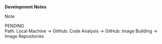 <br>

**Development Notes**

>[!NOTE]
> PENDING<br>
> Path: Local Machine $\rightarrow$ GitHub: Code Analysis $\rightarrow$ GitHub: Image Building $\rightarrow$ Image Repositories

<br>
<br>

<br>
<br>

<br>
<br>

<br>
<br>